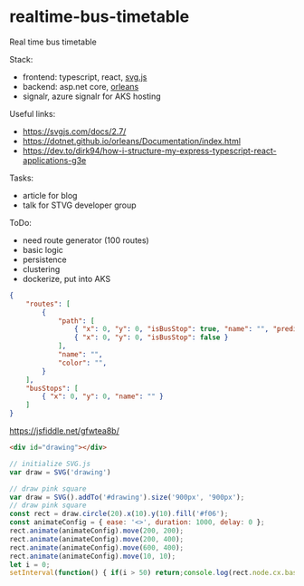 # realtime-bus-timetable
Real time bus timetable

Stack:
- frontend: typescript, react, [svg.js](https://svgjs.com)
- backend: asp.net core, [orleans](https://dotnet.github.io/orleans/)
- signalr, azure signalr for AKS hosting

Useful links:
- https://svgjs.com/docs/2.7/
- https://dotnet.github.io/orleans/Documentation/index.html
- https://dev.to/dirk94/how-i-structure-my-express-typescript-react-applications-g3e

Tasks:
- article for blog
- talk for STVG developer group

ToDo:
- need route generator (100 routes)
- basic logic
- persistence
- clustering
- dockerize, put into AKS

```json
{
	"routes": [
		{ 
			"path": [
				{ "x": 0, "y": 0, "isBusStop": true, "name": "", "predictedTravelTime": 5 },
				{ "x": 0, "y": 0, "isBusStop": false }
			],
			"name": "",
			"color": "",			
		}
	],
	"busStops": [
		{ "x": 0, "y": 0, "name": "" }
	]
}
```
https://jsfiddle.net/gfwtea8b/

```html
<div id="drawing"></div>
```
```js
// initialize SVG.js
var draw = SVG('drawing')

// draw pink square
var draw = SVG().addTo('#drawing').size('900px', '900px');
// draw pink square
const rect = draw.circle(20).x(10).y(10).fill('#f06');
const animateConfig = { ease: '<>', duration: 1000, delay: 0 };
rect.animate(animateConfig).move(200, 200);
rect.animate(animateConfig).move(200, 400);
rect.animate(animateConfig).move(600, 400);
rect.animate(animateConfig).move(10, 10);
let i = 0;
setInterval(function() { if(i > 50) return;console.log(rect.node.cx.baseVal.value); i++;}, 100);
```
